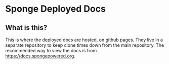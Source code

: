 # Sponge Deployed Docs

## What is this?

This is where the deployed docs are hosted, on github pages.
They live in a separate repository to keep clone times down from the main repository.
The recommended way to view the docs is from https://docs.spongepowered.org.
